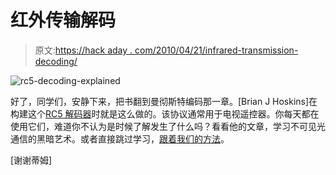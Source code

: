 # 红外传输解码

> 原文:[https://hack aday . com/2010/04/21/infrared-transmission-decoding/](https://hackaday.com/2010/04/21/infrared-transmission-decoding/)

![](../Images/adb7ef78a711874265e08f1a510af696.png "rc5-decoding-explained")

好了，同学们，安静下来，把书翻到曼彻斯特编码那一章。[Brian J Hoskins]在构建这个[RC5 解码器](http://www.brianhoskins.co.uk/rc5decoder.htm)时就是这么做的。该协议通常用于电视遥控器。你每天都在使用它们，难道你不认为是时候了解发生了什么吗？看看他的文章，学习不可见光通信的黑暗艺术。或者直接跳过学习，[跟着我们的方法](http://hackaday.com/2008/10/30/how-to-usb-remote-control-receiver/)。

[谢谢蒂姆]